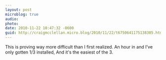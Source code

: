 ```yaml
---
layout: post
microblog: true
audio: 
photo: 
date: 2010-11-22 10:47:32 -0600
guid: http://craigmcclellan.micro.blog/2010/11/22/t6750641175138305.html
---
```

This is proving way more difficult than I first realized.  An hour in and I've only gotten 1/3 installed, And it's the easiest of the 3.
